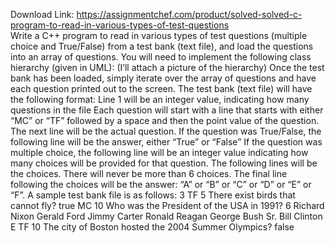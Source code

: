 Download Link: https://assignmentchef.com/product/solved-solved-c-program-to-read-in-various-types-of-test-questions
<br>
Write a C++ program to read in various types of test questions (multiple choice and True/False) from a test bank (text file), and load the questions into an array of questions. You will need to implement the following class hierarchy (given in UML): (I’ll attach a picture of the hierarchy) Once the test bank has been loaded, simply iterate over the array of questions and have each question printed out to the screen. The test bank (text file) will have the following format: Line 1 will be an integer value, indicating how many questions in the file Each question will start with a line that starts with either “MC” or “TF” followed by a space and then the point value of the question. The next line will be the actual question. If the question was True/False, the following line will be the answer, either “True” or “False” If the question was multiple choice, the following line will be an integer value indicating how many choices will be provided for that question. The following lines will be the choices. There will never be more than 6 choices. The final line following the choices will be the answer: “A” or “B” or “C” or “D” or “E” or “F”. A sample test bank file is as follows: 3 TF 5 There exist birds that cannot fly? true MC 10 Who was the President of the USA in 1991? 6 Richard Nixon Gerald Ford Jimmy Carter Ronald Reagan George Bush Sr. Bill Clinton E TF 10 The city of Boston hosted the 2004 Summer Olympics? false